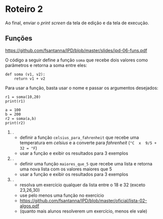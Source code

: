 <meta http-equiv="Content-Type" content="text/html; charset=UTF-8"/></p>        

Roteiro 2
=========

Ao final, enviar o *print screen* da tela de edição e da tela de execução.

Funções
-------

<https://github.com/fsantanna/IPD/blob/master/slides/ipd-06-funs.pdf>

O código a seguir define a função `soma` que recebe dois valores como
parâmetros e retorna a soma entre eles:

```
def soma (v1, v2):
    return v1 + v2
```

Para usar a função, basta usar o nome e passar os argumentos desejados:

```
r1 = soma(10,20)
print(r1)

a = 100
b = 200
r2 = soma(a,b)
print(r2)
```

1. .
    - definir a função `celsius_para_fahrenheit` que recebe uma temperatura
      em *celsius* e a converte para *fahrenheit* (`°C  x  9/5 + 32 = °F`)
    - usar a função e exibir os resultados para 3 exemplos
2. .
    - definir uma função `maiores_que_5` que recebe uma lista e retorna uma
      nova lista com os valores maiores que 5
    - usar a função e exibir os resultados para 3 exemplos
3. .
    - resolva um exercício qualquer da lista entre o 18 e 32 (exceto 23,26,30)
    - use pelo menos uma função no exercício
    - <https://github.com/fsantanna/IPD/blob/master/oficial/lista-02-algos.pdf>
    - (quanto mais alunos resolverem um exercício, menos ele vale)
